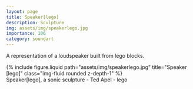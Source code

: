 ```yaml
---
layout: page
title: Speaker[lego]
description: Sculpture 
img: assets/img/speakerlego.jpg
importance: 106
category: soundart
---
```


A representation of a loudspeaker built from lego blocks.


<div class="row">
    <div class="col-sm mt-3 mt-md-0">
        {% include figure.liquid path="assets/img/speakerlego.jpg" title="Speaker [lego]" class="img-fluid rounded z-depth-1" %}
    </div>
</div>
<div class="caption">
    Speaker[lego], a sonic sculpture - Ted Apel - lego

</div>



